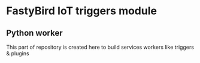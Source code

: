 # FastyBird IoT triggers module

## Python worker

This part of repository is created here to build services workers like triggers & plugins
